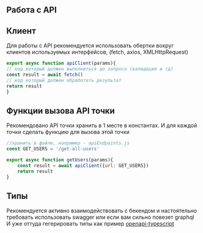 ## Работа с API

## Клиент
Для работы с API рекомендуется использовать обертки вокруг клиентов используемых интерфейсов, (fetch, axios, XMLHttpRequest)

```javascript
export async function apiClient(params){
// код который должен выполниться до запроса (валидация и тд)
const result = await fetch()
// код который должен обработать результат
return result
}
```
## Функции вызова API точки

Рекомендовано API точки хранить в 1 месте в константах. И для каждой точки сделать функцию для вызова этой точки

```javascript
//хранить в файле, например - apiEndpoints.js
const GET_USERS = '/get-all-users'

export async function getUsers(params){
	const result = await apiClient({url: GET_USERS})
	return result
}
```
## Типы

Рекомендуется активно взаимодействовать с бекендом и настоятельно требовать использовать swagger или если вам
сильно повезет graphql
И уже оттуда гегерировать типы как пример [openapi-typescript](https://www.npmjs.com/package/openapi-typescript)
